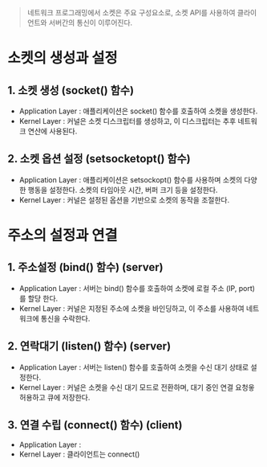 > 네트워크 프로그래밍에서 소켓은 주요 구성요소로, 소켓 API를 사용하여 클라이언트와 서버간의 통신이 이루어진다.
# 소켓의 생성과 설정
## 1. 소켓 생성 (**socket()** 함수)
- Application Layer : 애플리케이션은 socket() 함수를 호출하여 소켓을 생성한다.
- Kernel Layer : 커널은 소켓 디스크립터를 생성하고, 이 디스크립터는 추후 네트워크 연산에 사용된다.
## 2. 소켓 옵션 설정 (**setsocketopt()** 함수)
- Application Layer : 애플리케이션은 setsockopt() 함수를 사용하며 소켓의 다양한 행동을 설정한다. 소켓의 타임아웃 시간, 버퍼 크기 등을 설정한다.
- Kernel Layer : 커널은 설정된 옵션을 기반으로 소켓의 동작을 조절한다.
# 주소의 설정과 연결
## 1. 주소설정 (**bind()** 함수) (server)
- Application Layer : 서버는 bind() 함수를 호출하여 소켓에 로컬 주소 (IP, port)를 할당 한다.
- Kernel Layer : 커널은 지정된 주소에 소켓을 바인딩하고, 이 주소를 사용하여 네트워크에 통신을 수락한다.
## 2. 연락대기 (**listen()** 함수) (server)
- Application Layer : 서버는 listen() 함수를 호출하여 소켓을 수신 대기 상태로 설정한다.
- Kernel Layer : 커널은 소켓을 수신 대기 모드로 전환하며, 대기 중인 연결 요청읗 허용하고 큐에 저장한다.
## 3. 연결 수립 (**connect()** 함수) (client)
- Application Layer :
- Kernel Layer : 클라이언트는 connect()



